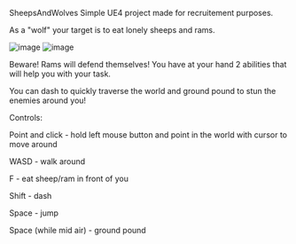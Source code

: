 SheepsAndWolves
Simple UE4 project made for recruitement purposes.

As a "wolf" your target is to eat lonely sheeps and rams.

![image](https://user-images.githubusercontent.com/2963215/121759333-7e697100-cb25-11eb-875e-5321ff7c86df.png)
![image](https://user-images.githubusercontent.com/2963215/121759319-6691ed00-cb25-11eb-9212-93e73ef7122a.png)

Beware! Rams will defend themselves!
You have at your hand 2 abilities that will help you with your task.

You can dash to quickly traverse the world and ground pound to stun the enemies around you!

Controls:

Point and click - hold left mouse button and point in the world with cursor to move around

WASD - walk around

F - eat sheep/ram in front of you

Shift - dash

Space - jump

Space (while mid air) - ground pound
